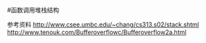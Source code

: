 #函数调用堆栈结构


参考资料
http://www.csee.umbc.edu/~chang/cs313.s02/stack.shtml
http://www.tenouk.com/Bufferoverflowc/Bufferoverflow2a.html

